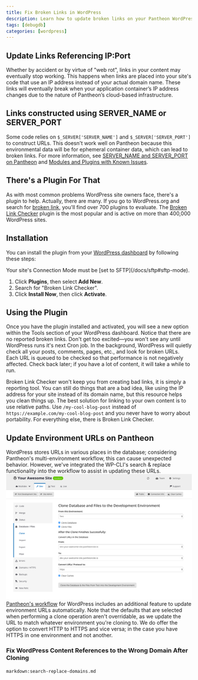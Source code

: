 ```yaml
---
title: Fix Broken Links in WordPress
description: Learn how to update broken links on your Pantheon WordPress site so that the URL references the correct file path and domain name.
tags: [debugdb]
categories: [wordpress]
---
```

## Update Links Referencing IP:Port
Whether by accident or by virtue of "web rot", links in your content may eventually stop working. This happens when links are placed into your site's code that use an IP address instead of your actual domain name. These links will eventually break when your application container’s IP address changes due to the nature of Pantheon’s cloud-based infrastructure.

## Links constructed using SERVER_NAME or SERVER_PORT
Some code relies on `$_SERVER['SERVER_NAME']` and `$_SERVER['SERVER_PORT']` to construct URLs. This doesn't work well on Pantheon because this environmental data will be for ephemeral container data, which can lead to broken links. For more information, see [SERVER_NAME and SERVER_PORT on Pantheon](/docs/server_name-and-server_port) and [Modules and Plugins with Known Issues](/docs/modules-plugins-known-issues).

## There's a Plugin For That
As with most common problems WordPress site owners face, there's a plugin to help. Actually, there are many. If you go to WordPress.org and search for [broken link](https://wordpress.org/plugins/search.php?q=broken+link), you'll find over 700 plugins to evaluate. The [Broken Link Checker](https://wordpress.org/plugins/broken-link-checker/) plugin is the most popular and is active on more than 400,000 WordPress sites.

## Installation
You can install the plugin from your [WordPress dashboard](/docs/cms-admin/#wordpress-dashboard) by following these steps:

<Alert title="Note" type="info">
Your site's Connection Mode must be [set to SFTP](/docs/sftp#sftp-mode).
</Alert>

1. Click **Plugins**, then select **Add New**.
2. Search for "Broken Link Checker".
3. Click **Install Now**, then click **Activate**.


## Using the Plugin
Once you have the plugin installed and activated, you will see a new option within the Tools section of your WordPress dashboard. Notice that there are no reported broken links. Don't get too excited&mdash;you won't see any until WordPress runs it's next Cron job. In the background, WordPress will quietly check all your posts, comments, pages, etc., and look for broken URLs. Each URL is queued to be checked so that performance is not negatively affected. Check back later; if you have a lot of content, it will take a while to run.

Broken Link Checker won't keep you from creating bad links, it is simply a reporting tool. You can still do things that are a bad idea, like using the IP address for your site instead of its domain name, but this resource helps you clean things up. The best solution for linking to your own content is to use relative paths. Use `/my-cool-blog-post` instead of `https://example.com/my-cool-blog-post` and you never have to worry about portability. For everything else, there is Broken Link Checker.

## Update Environment URLs on Pantheon
WordPress stores URLs in various places in the database; considering Pantheon's multi-environment workflow, this can cause unexpected behavior. However, we've integrated the WP-CLI's search & replace functionality into the workflow to assist in updating these URLs.
![Dashboard DB URL converter](../docs/assets/images/dashboard/convert-urls.png)​
[Pantheon's workflow](/docs/pantheon-workflow/) for WordPress includes an additional feature to update environment URLs automatically. Note that the defaults that are selected when performing a clone operation aren't overridable, as we update the URL to match whatever environment you're cloning to. We do offer the option to convert HTTP to HTTPS and vice versa; in the case you have HTTPS in one environment and not another.

### Fix WordPress Content References to the Wrong Domain After Cloning

`markdown:search-replace-domains.md`
